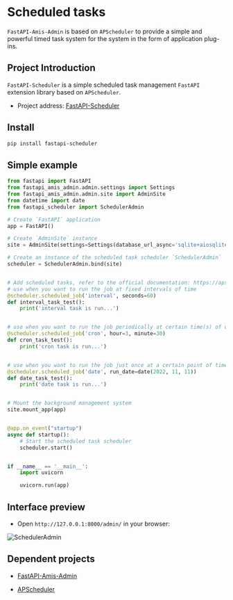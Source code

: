 # Scheduled tasks

`FastAPI-Amis-Admin` is based on `APScheduler` to provide a simple and powerful timed task system for the system in the form of application plug-ins.

## Project Introduction

`FastAPI-Scheduler` is a simple scheduled task management `FastAPI` extension library based on `APScheduler`.

- Project address: [FastAPI-Scheduler](https://github.com/amisadmin/fastapi_scheduler)

## Install

```bash
pip install fastapi-scheduler
```

## Simple example

```python
from fastapi import FastAPI
from fastapi_amis_admin.admin.settings import Settings
from fastapi_amis_admin.admin.site import AdminSite
from datetime import date
from fastapi_scheduler import SchedulerAdmin

# Create `FastAPI` application
app = FastAPI()

# Create `AdminSite` instance
site = AdminSite(settings=Settings(database_url_async='sqlite+aiosqlite:///amisadmin.db'))

# Create an instance of the scheduled task scheduler `SchedulerAdmin`
scheduler = SchedulerAdmin.bind(site)


# Add scheduled tasks, refer to the official documentation: https://apscheduler.readthedocs.io/en/master/
# use when you want to run the job at fixed intervals of time
@scheduler.scheduled_job('interval', seconds=60)
def interval_task_test():
    print('interval task is run...')


# use when you want to run the job periodically at certain time(s) of day
@scheduler.scheduled_job('cron', hour=3, minute=30)
def cron_task_test():
    print('cron task is run...')


# use when you want to run the job just once at a certain point of time
@scheduler.scheduled_job('date', run_date=date(2022, 11, 11))
def date_task_test():
    print('date task is run...')


# Mount the background management system
site.mount_app(app)


@app.on_event("startup")
async def startup():
    # Start the scheduled task scheduler
    scheduler.start()


if __name__ == '__main__':
    import uvicorn

    uvicorn.run(app)
```

## Interface preview

- Open `http://127.0.0.1:8000/admin/` in your browser:

![SchedulerAdmin](https://s2.loli.net/2022/05/10/QEtCLsWi1389BKH.png)

## Dependent projects

- [FastAPI-Amis-Admin](https://docs.amis.work/)

- [APScheduler](https://apscheduler.readthedocs.io/en/master/)